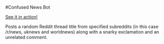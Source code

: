 #Confused News Bot

[See it in action!](https://twitter.com/ConfusedNewsBot)

Posts a random Reddit thread title from specified subreddits (in this case /r/news, uknews and worldnews) along with a snarky exclamation and an unrelated comment.
